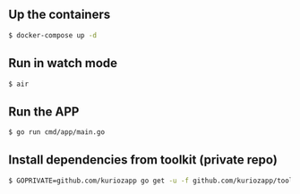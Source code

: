 ## Up the containers

```bash
$ docker-compose up -d
```

## Run in watch mode

```bash
$ air
```

## Run the APP

```bash
$ go run cmd/app/main.go
```

## Install dependencies from toolkit (private repo)

```bash
$ GOPRIVATE=github.com/kuriozapp go get -u -f github.com/kuriozapp/toolkit
```
